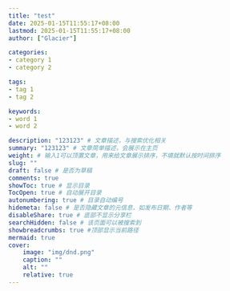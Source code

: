 ```yaml
---
title: "test"
date: 2025-01-15T11:55:17+08:00
lastmod: 2025-01-15T11:55:17+08:00
author: ["Glacier"]

categories:
- category 1
- category 2

tags:
- tag 1
- tag 2

keywords:
- word 1
- word 2

description: "123123" # 文章描述，与搜索优化相关
summary: "123123" # 文章简单描述，会展示在主页
weight: # 输入1可以顶置文章，用来给文章展示排序，不填就默认按时间排序
slug: ""
draft: false # 是否为草稿
comments: true
showToc: true # 显示目录
TocOpen: true # 自动展开目录
autonumbering: true # 目录自动编号
hidemeta: false # 是否隐藏文章的元信息，如发布日期、作者等
disableShare: true # 底部不显示分享栏
searchHidden: false # 该页面可以被搜索到
showbreadcrumbs: true #顶部显示当前路径
mermaid: true
cover:
    image: "img/dnd.png"
    caption: ""
    alt: ""
    relative: true
---
```


<!-- more -->
